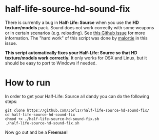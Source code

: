 # half-life-source-hd-sound-fix

There is currently a bug in **Half-Life: Source** when you use the **HD texture/models** pack. Sound does not work correctly with some weapons or in certain scenarios (e.g. reloading). See [this Github issue](https://github.com/ValveSoftware/Source-1-Games/issues/1345) for more information. The "hard work" of this script was done by [malortie](https://github.com/malortie) in this issue.

**This script automatically fixes your Half-Life: Source so that HD texture/models work correctly.** It only works for OSX and Linux, but it should be easy to port to Windows if needed.

# How to run

In order to get your Half-Life: Source all dandy you can do the following steps:

```
git clone https://github.com/Jorl17/half-life-source-hd-sound-fix/
cd half-life-source-hd-sound-fix
chmod +x ./half-life-source-hd-sound-fix.sh
./half-life-source-hd-sound-fix.sh
```

Now go out and be a **Freeman**!


